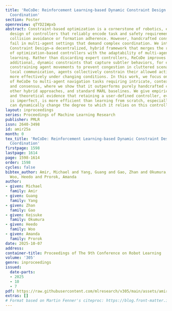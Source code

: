 ```yaml
---
title: 'ReCoDe: Reinforcement Learning-based Dynamic Constraint Design for Multi-Agent
  Coordination'
section: Poster
openreview: qTYD21Wpxb
abstract: Constraint-based optimization is a cornerstone of robotics, enabling the
  design of controllers that reliably encode task and safety requirements such as
  collision avoidance or formation adherence. However, handcrafted constraints can
  fail in multi-agent settings that demand complex coordination. We introduce ReCoDe—Reinforcement-based
  Constraint Design—a decentralized, hybrid framework that merges the reliability
  of optimization-based controllers with the adaptability of multi-agent reinforcement
  learning. Rather than discarding expert controllers, ReCoDe improves them by learning
  additional, dynamic constraints that capture subtler behaviors, for example, by
  constraining agent movements to prevent congestion in cluttered scenarios. Through
  local communication, agents collectively constrain their allowed actions to coordinate
  more effectively under changing conditions. In this work, we focus on applications
  of ReCoDe to multi-agent navigation tasks requiring intricate, context-based movements
  and consensus, where we show that it outperforms purely handcrafted controllers,
  other hybrid approaches, and standard MARL baselines. We give empirical (real robot)
  and theoretical evidence that retaining a user-defined controller, even when it
  is imperfect, is more efficient than learning from scratch, especially because ReCoDe
  can dynamically change the degree to which it relies on this controller.
layout: inproceedings
series: Proceedings of Machine Learning Research
publisher: PMLR
issn: 2640-3498
id: amir25a
month: 0
tex_title: 'ReCoDe: Reinforcement Learning-based Dynamic Constraint Design for Multi-Agent
  Coordination'
firstpage: 1598
lastpage: 1614
page: 1598-1614
order: 1598
cycles: false
bibtex_author: Amir, Michael and Yang, Guang and Gao, Zhan and Okumura, Keisuke and
  Woo, Heedo and Prorok, Amanda
author:
- given: Michael
  family: Amir
- given: Guang
  family: Yang
- given: Zhan
  family: Gao
- given: Keisuke
  family: Okumura
- given: Heedo
  family: Woo
- given: Amanda
  family: Prorok
date: 2025-10-07
address:
container-title: Proceedings of The 9th Conference on Robot Learning
volume: '305'
genre: inproceedings
issued:
  date-parts:
  - 2025
  - 10
  - 7
pdf: https://raw.githubusercontent.com/mlresearch/v305/main/assets/amir25a/amir25a.pdf
extras: []
# Format based on Martin Fenner's citeproc: https://blog.front-matter.io/posts/citeproc-yaml-for-bibliographies/
---
```

